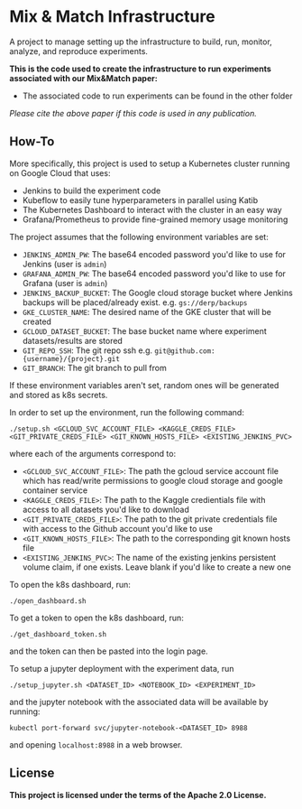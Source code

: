 # Mix & Match Infrastructure
A project to manage setting up the infrastructure to build, run, monitor, analyze, and
reproduce experiments.

**This is the code used to create the infrastructure to run experiments associated with our Mix&Match paper:**
- The associated code to run experiments can be found in the other folder
  
_Please cite the above paper if this code is used in any publication._

## How-To

More specifically, this project is used to setup a Kubernetes cluster
running on Google Cloud that uses:
- Jenkins to build the experiment code
- Kubeflow to easily tune hyperparameters in parallel using Katib
- The Kubernetes Dashboard to interact with the cluster in an easy way
- Grafana/Prometheus to provide fine-grained memory usage monitoring

The project assumes that the following environment variables are set:
- `JENKINS_ADMIN_PW`: The base64 encoded password you'd like to use for Jenkins (user is `admin`)
- `GRAFANA_ADMIN_PW`: The base64 encoded password you'd like to use for Grafana (user is `admin`)
- `JENKINS_BACKUP_BUCKET`: The Google cloud storage bucket where Jenkins backups will be placed/already exist. e.g. `gs://derp/backups`
- `GKE_CLUSTER_NAME`: The desired name of the GKE cluster that will be created
- `GCLOUD_DATASET_BUCKET`: The base bucket name where experiment datasets/results are stored
- `GIT_REPO_SSH`: The git repo ssh e.g. `git@github.com:{username}/{project}.git`
- `GIT_BRANCH`: The git branch to pull from

If these environment variables aren't set, random ones will be generated and stored as k8s secrets.

In order to set up the environment, run the following command:

`./setup.sh <GCLOUD_SVC_ACCOUNT_FILE> <KAGGLE_CREDS_FILE> <GIT_PRIVATE_CREDS_FILE> <GIT_KNOWN_HOSTS_FILE> <EXISTING_JENKINS_PVC>`

where each of the arguments correspond to:
- `<GCLOUD_SVC_ACCOUNT_FILE>`: The path the gcloud service account file which has read/write permissions to google cloud storage and google container service
- `<KAGGLE_CREDS_FILE>`: The path to the Kaggle credientials file with access to all datasets you'd like to download
- `<GIT_PRIVATE_CREDS_FILE>`: The path to the git private credentials file with access to the Github account you'd like to use
- `<GIT_KNOWN_HOSTS_FILE>`: The path to the corresponding git known hosts file
- `<EXISTING_JENKINS_PVC>`: The name of the existing jenkins persistent volume claim, if one exists. Leave blank if you'd like to create a new one

To open the k8s dashboard, run:

`./open_dashboard.sh`

To get a token to open the k8s dashboard, run:

`./get_dashboard_token.sh`

and the token can then be pasted into the login page.

To setup a jupyter deployment with the experiment data, run

`./setup_jupyter.sh <DATASET_ID> <NOTEBOOK_ID> <EXPERIMENT_ID>`

and the jupyter notebook with the associated data will be available by running:

`kubectl port-forward svc/jupyter-notebook-<DATASET_ID> 8988`

and opening `localhost:8988` in a web browser.

## License

**This project is licensed under the terms of the Apache 2.0 License.**
